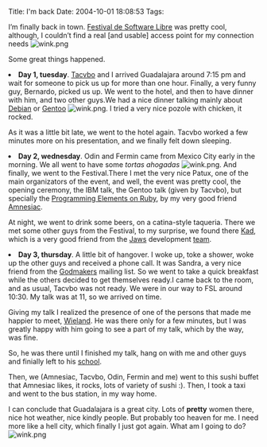 Title: I'm back
Date: 2004-10-01 18:08:53
Tags: 

<p>I’m finally back in town. <a href="http://web.archive.org/web/20041018111240/http://fsl.glo.org.mx/">Festival de Software Libre</a> was pretty cool, although, I couldn’t find a real [and usable] access point for my connection needs <img alt="wink.png" src="http://web.archive.org/web/20041018111240/http://www.damog.net/images/emoticons/wink.png"/>

Some great things happened.
</p>
<li>
<strong>Day 1, tuesday</strong>. <a href="http://web.archive.org/web/20041018111240/http://blog.tacvbo.net/">Tacvbo</a> and I arrived Guadalajara around 7:15&#160;pm and wait for someone to pick us up for more than one hour. Finally, a very funny guy, Bernardo, picked us up. We went to the hotel, and then to have dinner with him, and two other guys.We had a nice dinner talking mainly about <a href="http://web.archive.org/web/20041018111240/http://www.debian.org/">Debian</a> or <a href="http://web.archive.org/web/20041018111240/http://www.gentoo.org/">Gentoo</a> <img alt="wink.png" src="http://web.archive.org/web/20041018111240/http://www.damog.net/images/emoticons/wink.png"/>. I tried a very nice pozole with chicken, it rocked.

As it was a little bit late, we went to the hotel again. Tacvbo worked a few minutes more on his presentation, and we finally felt down sleeping.</li>
<li>
<strong>Day 2, wednesday</strong>. Odin and Fermin came from Mexico City early in the morning. We all went to have some <em>tortas ahogadas</em> <img alt="wink.png" src="http://web.archive.org/web/20041018111240/http://www.damog.net/images/emoticons/wink.png"/>. And finally, we went to the Festival.There I met the very nice Patux, one of the main organizators of the event, and well, the event was pretty cool, the opening ceremony, the IBM talk, the Gentoo talk (given by Tacvbo), but specially the <a href="http://web.archive.org/web/20041018111240/http://www.unix-power.net/amnesiac/docs/ruby.html">Programming Elements on Ruby</a>, by my very good friend <a href="http://web.archive.org/web/20041018111240/http://www.unix-power.net/amnesiac">Amnesiac</a>.

At night, we went to drink some beers, on a catina-style taqueria. There we met some other guys from the Festival, to my surprise, we found there <a href="http://web.archive.org/web/20041018111240/http://kad.gulags.org/">Kad</a>, which is a very good friend from the <a href="http://web.archive.org/web/20041018111240/http://jaws-project.sf.net/">Jaws</a> development <a href="http://web.archive.org/web/20041018111240/http://planet.jaws.com.mx/">team</a>.</li>
<li>
<strong>Day 3, thursday</strong>. A little bit of hangover. I woke up, toke a shower, woke up the other guys and received a phone call. It was Sandra, a very nice friend from the <a href="http://web.archive.org/web/20041018111240/http://yahoogroups.com/Godmakers">Godmakers</a> mailing list. So we went to take a quick breakfast while the others decided to get themselves ready.I came back to the room, and as usual, Tacvbo was not ready. We were in our way to FSL around 10:30. My talk was at 11, so we arrived on time.

Giving my talk I realized the presence of one of the persons that made me happier to meet, <a href="http://web.archive.org/web/20041018111240/http://www.kublun.com/">Wieland</a>. He was there only for a few minutes, but I was greatly happy with him going to see a part of my talk, which by the way, was fine.

So, he was there until I finished my talk, hang on with me and other guys and finially left to his <a href="http://web.archive.org/web/20041018111240/http://www.iteso.mx/">school</a>.

Then, we (Amnesiac, Tacvbo, Odin, Fermin and me) went to this sushi buffet that Amnesiac likes, it rocks, lots of variety of sushi :). Then, I took a taxi and went to the bus station, in my way home.

I can conclude that Guadalajara is a great city. Lots of <strong>pretty</strong> women there, nice hot weather, nice kindly people. But probably too heaven for me. I need more like a hell city, which finally I just got again. What am I going to do? <img alt="wink.png" src="http://web.archive.org/web/20041018111240/http://www.damog.net/images/emoticons/wink.png"/>
</li>

